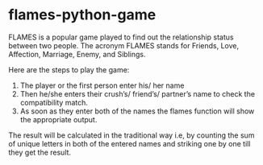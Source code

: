 # flames-python-game

FLAMES is a popular game played to find out the relationship status between two people. 
The acronym FLAMES stands for Friends, Love, Affection, Marriage, Enemy, and Siblings. 

Here are the steps to play the game:
1. The player or the first person enter his/ her name
2. Then he/she enters their crush’s/ friend’s/ partner’s name to check the compatibility match.
3. As soon as they enter both of the names the flames function will show the appropriate output.

The result will be calculated in the traditional way i.e, by counting the sum of unique letters in both of the entered names 
and striking one by one till they get the result.
